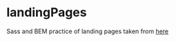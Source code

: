 # landingPages

Sass and BEM practice of landing pages taken from [here](https://www.figma.com/file/7l1Ar0sPDERTOqMYBqElAp/Landing-Page---Startup-App?node-id=0%3A4933)
